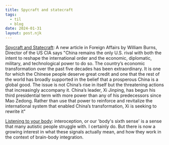 ```yaml
---
title: Spycraft and statecraft
tags: 
  - til
  - blog
date: 2024-01-31
layout: post.njk
---
```


[Spycraft and Statecraft](https://sinocism.com/p/article-23-for-hong-kong-real-estate#%C2%A7bill-burns-on-china): A new article in Foreign Affairs by William Burns, Director of the US CIA says "China remains the only U.S. rival with both the intent to reshape the international order and the economic, diplomatic, military, and technological power to do so. The country’s economic transformation over the past five decades has been extraordinary. It is one for which the Chinese people deserve great credit and one that the rest of the world has broadly supported in the belief that a prosperous China is a global good. The issue is not China’s rise in itself but the threatening actions that increasingly accompany it. China’s leader, Xi Jinping, has begun his third presidential term with more power than any of his predecessors since Mao Zedong. Rather than use that power to reinforce and revitalize the international system that enabled China’s transformation, Xi is seeking to rewrite it" 

[Listening to your body](https://theconversation.com/interoception-the-sixth-sense-we-use-to-read-hidden-signals-from-our-body-podcast-220863): interoception, or our 'body's sixth sense' is a sense that many autistic people struggle with. I certainly do. But there is now a growing interest in what these signals actually mean, and how they work in the context of brain-body integration. 
